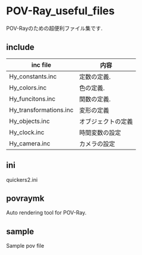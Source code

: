 # POV-Ray_useful_files

POV-Rayのための超便利ファイル集です.

## include

| inc file |内容|
| ---- | ---- |
| Hy_constants.inc | 定数の定義. |
| Hy_colors.inc | 色の定義. |
| Hy_funcitons.inc | 関数の定義. |
| Hy_transformations.inc | 変形の定義 |
| Hy_objects.inc | オブジェクトの定義 |
| Hy_clock.inc | 時間変数の設定 |
| Hy_camera.inc | カメラの設定 |

## ini

quickers2.ini

## povraymk

Auto rendering tool for POV-Ray.

## sample

Sample pov file

